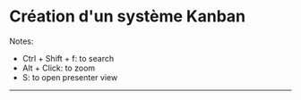 # Création d'un système Kanban

Notes:

- Ctrl + Shift + f: to search
- Alt + Click: to zoom
- S: to open presenter view

---
##
